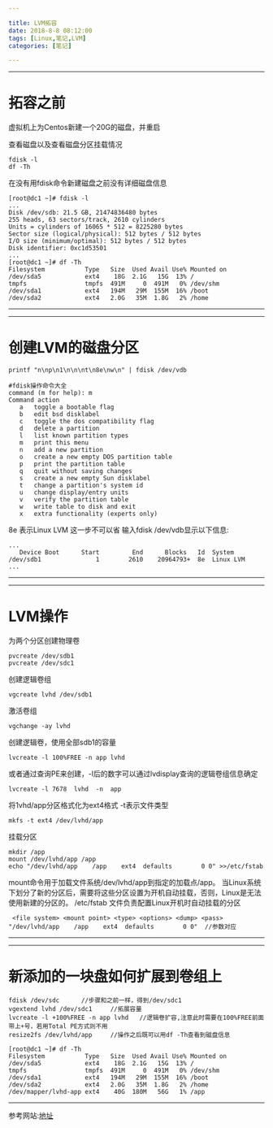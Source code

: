 ```yaml
---

title: LVM拓容
date: 2018-8-8 08:12:00
tags: [Linux,笔记,LVM]
categories: [笔记]

---
```


---

# 拓容之前 

虚拟机上为Centos新建一个20G的磁盘，并重启

查看磁盘以及查看磁盘分区挂载情况
```vim
fdisk -l
df -Th
```
在没有用fdisk命令新建磁盘之前没有详细磁盘信息
```vim
[root@dc1 ~]# fdisk -l
...
Disk /dev/sdb: 21.5 GB, 21474836480 bytes
255 heads, 63 sectors/track, 2610 cylinders
Units = cylinders of 16065 * 512 = 8225280 bytes
Sector size (logical/physical): 512 bytes / 512 bytes
I/O size (minimum/optimal): 512 bytes / 512 bytes
Disk identifier: 0xc1d53501
...
[root@dc1 ~]# df -Th
Filesystem           Type   Size  Used Avail Use% Mounted on
/dev/sda5            ext4    18G  2.1G   15G  13% /
tmpfs                tmpfs  491M     0  491M   0% /dev/shm
/dev/sda1            ext4   194M   29M  155M  16% /boot
/dev/sda2            ext4   2.0G   35M  1.8G   2% /home
```

---

---

# 创建LVM的磁盘分区
```vim
printf "n\np\n1\n\n\nt\n8e\nw\n" | fdisk /dev/vdb
```
```vim
#fdisk操作命令大全
command (m for help): m
Command action
   a   toggle a bootable flag
   b   edit bsd disklabel
   c   toggle the dos compatibility flag
   d   delete a partition
   l   list known partition types
   m   print this menu
   n   add a new partition
   o   create a new empty DOS partition table
   p   print the partition table
   q   quit without saving changes
   s   create a new empty Sun disklabel
   t   change a partition's system id
   u   change display/entry units
   v   verify the partition table
   w   write table to disk and exit
   x   extra functionality (experts only)
```
8e 表示Linux LVM 这一步不可以省
输入fdisk /dev/vdb显示以下信息:
```vim
...
   Device Boot      Start         End      Blocks   Id  System
/dev/sdb1               1        2610    20964793+  8e  Linux LVM
...
```

---

---

# LVM操作
为两个分区创建物理卷
```vim
pvcreate /dev/sdb1
pvcreate /dev/sdc1
```
创建逻辑卷组
```vim
vgcreate lvhd /dev/sdb1
```
激活卷组
```vim
vgchange -ay lvhd
```
创建逻辑卷，使用全部sdb1的容量
```vim
lvcreate -l 100%FREE -n app lvhd
```
或者通过查询PE来创建，-l后的数字可以通过lvdisplay查询的逻辑卷组信息确定
```vim
lvcreate -l 7678  lvhd  -n  app  
```
将1vhd/app分区格式化为ext4格式 -t表示文件类型
```vim
mkfs -t ext4 /dev/lvhd/app
```
挂载分区
```vim
mkdir /app
mount /dev/lvhd/app /app
echo "/dev/lvhd/app    /app    ext4  defaults        0 0" >>/etc/fstab 
```
mount命令用于加载文件系统/dev/lvhd/app到指定的加载点/app。
当Linux系统下划分了新的分区后，需要将这些分区设置为开机自动挂载，否则，Linux是无法使用新建的分区的。 /etc/fstab 文件负责配置Linux开机时自动挂载的分区
```vim
 <file system> <mount point> <type> <options> <dump> <pass>
"/dev/lvhd/app    /app    ext4  defaults        0 0"  //参数对应
```

---

---

# 新添加的一块盘如何扩展到卷组上
```vim
fdisk /dev/sdc      //步骤和之前一样，得到/dev/sdc1
vgextend lvhd /dev/sdc1		//拓展容量
lvcreate -l +100%FREE -n app lvhd 	//逻辑卷扩容,注意此时需要在100%FREE前面带上+号，若用Total PE方式则不用
resize2fs /dev/lvhd/app 	//操作之后既可以用df -Th查看到磁盘信息
```
```vim
[root@dc1 ~]# df -Th
Filesystem           Type   Size  Used Avail Use% Mounted on
/dev/sda5            ext4    18G  2.1G   15G  13% /
tmpfs                tmpfs  491M     0  491M   0% /dev/shm
/dev/sda1            ext4   194M   29M  155M  16% /boot
/dev/sda2            ext4   2.0G   35M  1.8G   2% /home
/dev/mapper/lvhd-app ext4    40G  180M   56G   1% /app
```

---

参考网站:[地址](https://blog.csdn.net/kjsayn/article/details/52996313)